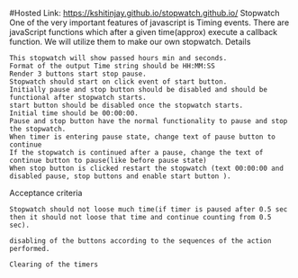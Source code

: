 #Hosted Link: https://kshitinjay.github.io/stopwatch.github.io/
Stopwatch
One of the very important features of javascript is Timing events. There are javaScript functions which after a given time(approx) execute a callback function. We will utilize them to make our own stopwatch.
Details

    This stopwatch will show passed hours min and seconds.
    Format of the output Time string should be HH:MM:SS
    Render 3 buttons start stop pause.
    Stopwatch should start on click event of start button.
    Initially pause and stop button should be disabled and should be functional after stopwatch starts.
    start button should be disabled once the stopwatch starts.
    Initial time should be 00:00:00.
    Pause and stop button have the normal functionality to pause and stop the stopwatch.
    When timer is entering pause state, change text of pause button to continue
    If the stopwatch is continued after a pause, change the text of continue button to pause(like before pause state)
    When stop button is clicked restart the stopwatch (text 00:00:00 and disabled pause, stop buttons and enable start button ).


Acceptance criteria

    Stopwatch should not loose much time(if timer is paused after 0.5 sec then it should not loose that time and continue counting from 0.5 sec).

    disabling of the buttons according to the sequences of the action performed.

    Clearing of the timers
